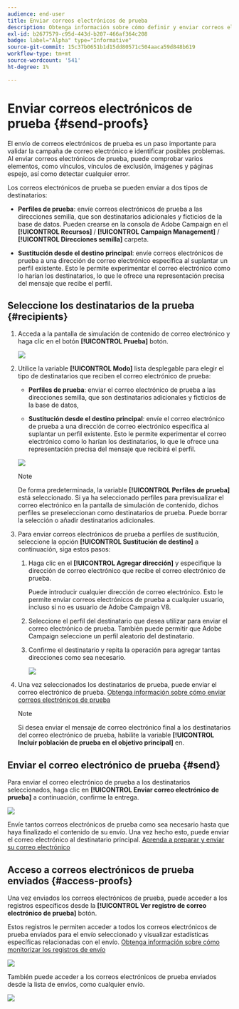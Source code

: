 ```yaml
---
audience: end-user
title: Enviar correos electrónicos de prueba
description: Obtenga información sobre cómo definir y enviar correos electrónicos de prueba
exl-id: b2677579-c95d-443d-b207-466af364c208
badge: label="Alpha" type="Informative"
source-git-commit: 15c37b0651b1d15dd80571c504aaca59d848b619
workflow-type: tm+mt
source-wordcount: '541'
ht-degree: 1%

---
```


# Enviar correos electrónicos de prueba {#send-proofs}

El envío de correos electrónicos de prueba es un paso importante para validar la campaña de correo electrónico e identificar posibles problemas. Al enviar correos electrónicos de prueba, puede comprobar varios elementos, como vínculos, vínculos de exclusión, imágenes y páginas espejo, así como detectar cualquier error.

Los correos electrónicos de prueba se pueden enviar a dos tipos de destinatarios:

* **Perfiles de prueba**: envíe correos electrónicos de prueba a las direcciones semilla, que son destinatarios adicionales y ficticios de la base de datos. Pueden crearse en la consola de Adobe Campaign en el **[!UICONTROL Recursos]** / **[!UICONTROL Campaign Management]** / **[!UICONTROL Direcciones semilla]** carpeta.

* **Sustitución desde el destino principal**: envíe correos electrónicos de prueba a una dirección de correo electrónico específica al suplantar un perfil existente. Esto le permite experimentar el correo electrónico como lo harían los destinatarios, lo que le ofrece una representación precisa del mensaje que recibe el perfil.

## Seleccione los destinatarios de la prueba {#recipients}

1. Acceda a la pantalla de simulación de contenido de correo electrónico y haga clic en el botón **[!UICONTROL Prueba]** botón.

   ![](assets/test-button.png)

1. Utilice la variable **[!UICONTROL Modo]** lista desplegable para elegir el tipo de destinatarios que reciben el correo electrónico de prueba:

   * **Perfiles de prueba**: enviar el correo electrónico de prueba a las direcciones semilla, que son destinatarios adicionales y ficticios de la base de datos,

   * **Sustitución desde el destino principal**: envíe el correo electrónico de prueba a una dirección de correo electrónico específica al suplantar un perfil existente. Esto le permite experimentar el correo electrónico como lo harían los destinatarios, lo que le ofrece una representación precisa del mensaje que recibirá el perfil.

   ![](assets/test-mode.png)

   >[!NOTE]
   >
   >De forma predeterminada, la variable **[!UICONTROL Perfiles de prueba]** está seleccionado. Si ya ha seleccionado perfiles para previsualizar el correo electrónico en la pantalla de simulación de contenido, dichos perfiles se preseleccionan como destinatarios de prueba. Puede borrar la selección o añadir destinatarios adicionales.

1. Para enviar correos electrónicos de prueba a perfiles de sustitución, seleccione la opción **[!UICONTROL Sustitución de destino]** a continuación, siga estos pasos:

   1. Haga clic en el **[!UICONTROL Agregar dirección]** y especifique la dirección de correo electrónico que recibe el correo electrónico de prueba.

      Puede introducir cualquier dirección de correo electrónico. Esto le permite enviar correos electrónicos de prueba a cualquier usuario, incluso si no es usuario de Adobe Campaign V8.

   1. Seleccione el perfil del destinatario que desea utilizar para enviar el correo electrónico de prueba. También puede permitir que Adobe Campaign seleccione un perfil aleatorio del destinatario.

   1. Confirme el destinatario y repita la operación para agregar tantas direcciones como sea necesario.

      ![](assets/substitution.png)

1. Una vez seleccionados los destinatarios de prueba, puede enviar el correo electrónico de prueba. [Obtenga información sobre cómo enviar correos electrónicos de prueba](#send)

   >[!NOTE]
   >
   >Si desea enviar el mensaje de correo electrónico final a los destinatarios del correo electrónico de prueba, habilite la variable **[!UICONTROL Incluir población de prueba en el objetivo principal]** en.

## Enviar el correo electrónico de prueba {#send}

Para enviar el correo electrónico de prueba a los destinatarios seleccionados, haga clic en **[!UICONTROL Enviar correo electrónico de prueba]** a continuación, confirme la entrega.

![](assets/send-proof.png)

Envíe tantos correos electrónicos de prueba como sea necesario hasta que haya finalizado el contenido de su envío. Una vez hecho esto, puede enviar el correo electrónico al destinatario principal. [Aprenda a preparar y enviar su correo electrónico](../monitor/prepare-send.md)

## Acceso a correos electrónicos de prueba enviados {#access-proofs}

Una vez enviados los correos electrónicos de prueba, puede acceder a los registros específicos desde la **[!UICONTROL Ver registro de correo electrónico de prueba]** botón.

Estos registros le permiten acceder a todos los correos electrónicos de prueba enviados para el envío seleccionado y visualizar estadísticas específicas relacionadas con el envío. [Obtenga información sobre cómo monitorizar los registros de envío](../monitor/delivery-logs.md)

![](assets/proof-log.png)

También puede acceder a los correos electrónicos de prueba enviados desde la lista de envíos, como cualquier envío.

![](assets/delivery-list.png)
